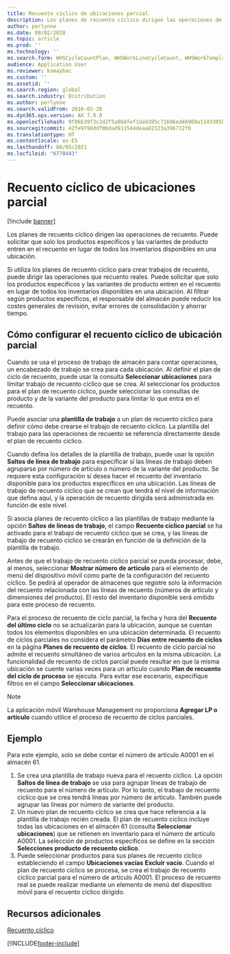 ```yaml
---
title: Recuento cíclico de ubicaciones parcial
description: Los planes de recuento cíclico dirigen las operaciones de recuento. Puede solicitar que solo los productos específicos y las variantes de producto entren en el recuento en lugar de todos los inventarios disponibles en una ubicación.
author: perlynne
ms.date: 09/02/2020
ms.topic: article
ms.prod: ''
ms.technology: ''
ms.search.form: WHSCycleCountPlan, WHSWorkLineCycleCount, WHSWorkTemplateLineGroup, WHSWorkTemplateTable, WHSRFMenuItemCycleCount, WHSCycleCountPlanListPage
audience: Application User
ms.reviewer: kamaybac
ms.custom: ''
ms.assetid: ''
ms.search.region: global
ms.search.industry: Distribution
ms.author: perlynne
ms.search.validFrom: 2016-02-28
ms.dyn365.ops.version: AX 7.0.0
ms.openlocfilehash: 9f06b39f3c2d2f5a0bdfef1da9395c71686ed46968a1143305b5a10787f7e85f
ms.sourcegitcommit: 42fe9790ddf0bdad911544deaa82123a396712fb
ms.translationtype: HT
ms.contentlocale: es-ES
ms.lasthandoff: 08/05/2021
ms.locfileid: "6778443"
---
```

# <a name="partial-location-cycle-counting"></a>Recuento cíclico de ubicaciones parcial

[!include [banner](../includes/banner.md)]

Los planes de recuento cíclico dirigen las operaciones de recuento. Puede solicitar que solo los productos específicos y las variantes de producto entren en el recuento en lugar de todos los inventarios disponibles en una ubicación.

Si utiliza los planes de recuento cíclico para crear trabajos de recuento, puede dirigir las operaciones que recuento reales. Puede solicitar que solo los productos específicos y las variantes de producto entren en el recuento en lugar de todos los inventarios disponibles en una ubicación. Al filtrar según productos específicos, el responsable del almacén puede reducir los costes generales de revisión, evitar errores de consolidación y ahorrar tiempo.

## <a name="how-to-configure-partial-location-cycle-counting"></a>Cómo configurar el recuento cíclico de ubicación parcial

Cuando se usa el proceso de trabajo de almacén para contar operaciones, un encabezado de trabajo se crea para cada ubicación. Al definir el plan de ciclo de recuento, puede usar la consulta **Seleccionar ubicaciones** para limitar trabajo de recuento cíclico que se crea. Al seleccionar los productos para el plan de recuento cíclico, puede seleccionar las consultas de producto y de la variante del producto para limitar lo que entra en el recuento.

Puede asociar una **plantilla de trabajo** a un plan de recuento cíclico para definir cómo debe crearse el trabajo de recuento cíclico. La plantilla del trabajo para las operaciones de recuento se referencia directamente desde el plan de recuento cíclico.

Cuando defina los detalles de la plantilla de trabajo, puede usar la opción **Saltos de línea de trabajo** para especificar si las líneas de trabajo deben agruparse por número de artículo o número de la variante del producto. Se requiere esta configuración si desea hacer el recuento del inventario disponible para los productos específicos en una ubicación. Las líneas de trabajo de recuento cíclico que se crean que tendrá el nivel de información que defina aquí, y la operación de recuento dirigida será administrada en función de este nivel.

Si asocia planes de recuento cíclico a las plantillas de trabajo mediante la opción **Saltos de líneas de trabajo**, el campo **Recuento cíclico parcial** se ha activado para el trabajo de recuento cíclico que se crea, y las líneas de trabajo de recuento cíclico se crearán en función de la definición de la plantilla de trabajo.

Antes de que el trabajo de recuento cíclico parcial se pueda procesar, debe, al menos, seleccionar **Mostrar número de artículo** para el elemento de menú del dispositivo móvil como parte de la configuración del recuento cíclico. Se pedirá al operador de almacenes que registre solo la información del recuento relacionada con las líneas de recuento (números de artículo y dimensiones del producto). El resto del inventario disponible será omitido para este proceso de recuento.

Para el proceso de recuento de ciclo parcial, la fecha y hora del **Recuento del último ciclo** no se actualizarán para la ubicación, aunque se cuentan todos los elementos disponibles en una ubicación determinada. El recuento de ciclos parciales no considera el parámetro **Días entre recuento de ciclos** en la página **Planes de recuento de ciclos**. El recuento de ciclo parcial no admite el recuento simultáneo de varios artículos en la misma ubicación. La funcionalidad de recuento de ciclos parcial puede resultar en que la misma ubicación se cuente varias veces para un artículo cuando **Plan de recuento del ciclo de proceso** se ejecuta. Para evitar ese escenario, especifique filtros en el campo **Seleccionar ubicaciones**.

> [!NOTE]
> La aplicación móvil Warehouse Management no proporciona **Agregar LP o artículo** cuando utilice el proceso de recuento de ciclos parciales.

## <a name="example"></a>Ejemplo

Para este ejemplo, solo se debe contar el número de artículo A0001 en el almacén 61.

1. Se crea una plantilla de trabajo nueva para el recuento cíclico. La opción **Saltos de línea de trabajo** se usa para agrupar líneas de trabajo de recuento para el número de artículo. Por lo tanto, el trabajo de recuento cíclico que se crea tendrá líneas por número de artículo. También puede agrupar las líneas por número de variante del producto.
1. Un nuevo plan de recuento cíclico se crea que hace referencia a la plantilla de trabajo recién creada. El plan de recuento cíclico incluye todas las ubicaciones en el almacén 61 (consulta **Seleccionar ubicaciones**) que se retienen en inventario para el número de artículo A0001. La selección de productos específicos se define en la sección **Selecciones producto de recuento cíclico**.
1. Puede seleccionar productos para sus planes de recuento cíclico estableciendo el campo **Ubicaciones vacías** **Excluir vacío**. Cuando el plan de recuento cíclico se procesa, se crea el trabajo de recuento cíclico parcial para el número de artículo A0001. El proceso de recuento real se puede realizar mediante un elemento de menú del dispositivo móvil para el recuento cíclico dirigido.

## <a name="additional-resources"></a>Recursos adicionales

[Recuento cíclico](cycle-counting.md)


[!INCLUDE[footer-include](../../includes/footer-banner.md)]